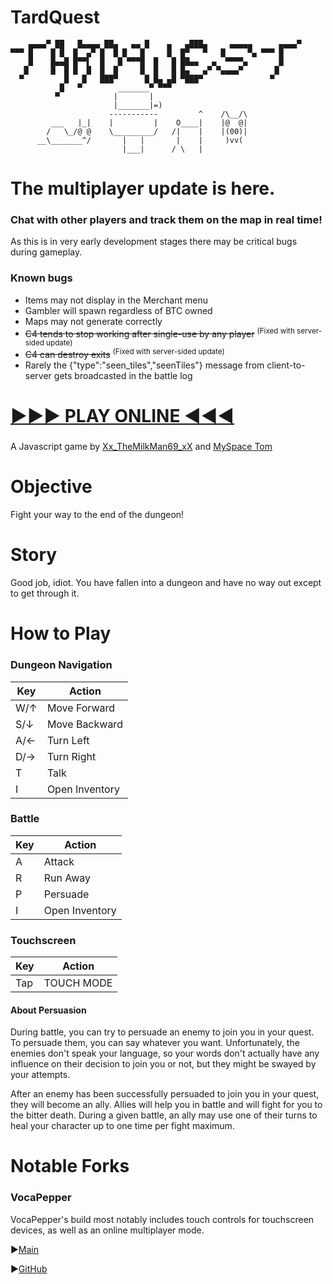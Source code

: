 # TardQuest
```
    ▄▄▄▄▀ ██   █▄▄▄▄ ██▄   ▄▄ █    ▄   ▄███▄     ▄▄▄▄▄      ▄▄▄▄▀
▀▀▀ █    █ █  █  ▄▀ █  █ █   █     █  █▀   ▀   █     ▀▄ ▀▀▀ █
    █    █▄▄█ █▀▀▌  █   █ ▀▀▀█  █   █ ██▄▄   ▄  ▀▀▀▀▄       █
   █     █  █ █  █  █  █     █  █   █ █▄   ▄▀ ▀▄▄▄▄▀       █
  ▀         █   █   ███▀      █ █▄ ▄█ ▀███▀               ▀
           █   ▀        _______▀ ▀▀▀
          ▀            |       |
                       |_______|=)
                      -----------         ^    /\__/\
         ___   |_|    |         |    O____|    |@  @|
        /   \_/@ @    \_________/   /|    |    |(00)|
      __\_______^/       |   |       |    |     )vv(
                         |___|      / \   |
```

# The multiplayer update is here.
### Chat with other players and track them on the map in real time!
As this is in very early development stages there may be critical bugs during gameplay.

### Known bugs
- Items may not display in the Merchant menu
- Gambler will spawn regardless of BTC owned
- Maps may not generate correctly
- ~~C4 tends to stop working after single-use by any player~~ <sup>(Fixed with server-sided update)</sup>
- ~~C4 can destroy exits~~ <sup>(Fixed with server-sided update)</sup>
- Rarely the {"type":"seen_tiles","seenTiles"} message from client-to-server gets broadcasted in the battle log

# [►►► PLAY ONLINE ◄◄◄](https://vocapepper.com/tardquest)

###
A Javascript game by [Xx_TheMilkMan69_xX](https://forum.agoraroad.com/index.php?members/8701/) and [MySpace Tom](https://forum.agoraroad.com/index.php?members/3460/)

# Objective
Fight your way to the end of the dungeon!

# Story
Good job, idiot. You have fallen into a dungeon and have no way out except to get through it.

# How to Play
### Dungeon Navigation
| Key | Action |
| --- | ------ |
| W/↑ | Move Forward |
| S/↓ | Move Backward |
| A/← | Turn Left |
| D/→ | Turn Right |
| T   | Talk |
| I   | Open Inventory |

### Battle
| Key | Action |
| --- | ------ |
| A | Attack |
| R | Run Away |
| P | Persuade |
| I | Open Inventory |

### Touchscreen
| Key | Action |
| --- | ------ |
| Tap | TOUCH MODE |

#### About Persuasion
During battle, you can try to persuade an enemy to join you in your quest. To persuade them, you can say whatever you want. Unfortunately, the enemies don't speak your language, so your words don't actually have any influence on their decision to join you or not, but they might be swayed by your attempts.

After an enemy has been successfully persuaded to join you in your quest, they will become an ally. Allies will help you in battle and will fight for you to the bitter death. During a given battle, an ally may use one of their turns to heal your character up to one time per fight maximum.

# Notable Forks
### VocaPepper
VocaPepper's build most notably includes touch controls for touchscreen devices, as well as an online multiplayer mode.

▶[Main](https://vocapepper.com/tardquest/)

▶[GitHub](https://github.com/VocaPepper/tardquest)

